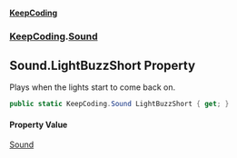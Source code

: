 #### [KeepCoding](index.md 'index')
### [KeepCoding](KeepCoding.md 'KeepCoding').[Sound](KeepCoding_Sound.md 'KeepCoding.Sound')
## Sound.LightBuzzShort Property
Plays when the lights start to come back on.  
```csharp
public static KeepCoding.Sound LightBuzzShort { get; }
```
#### Property Value
[Sound](KeepCoding_Sound.md 'KeepCoding.Sound')
